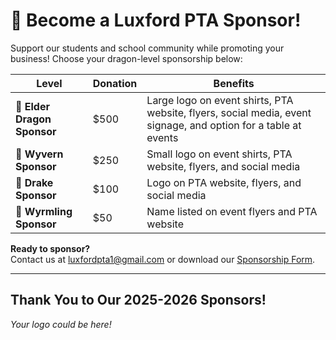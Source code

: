 
# 🐉 Become a Luxford PTA Sponsor!

Support our students and school community while promoting your business! Choose your dragon-level sponsorship below:

| Level                | Donation | Benefits                                                                 |
|----------------------|----------|--------------------------------------------------------------------------|
| 🐲 **Elder Dragon Sponsor**         | $500     | Large logo on event shirts, PTA website, flyers, social media, event signage, and option for a table at events |
| 🐉 **Wyvern Sponsor**               | $250     | Small logo on event shirts, PTA website, flyers, and social media       |
| 🐲 **Drake Sponsor**                | $100     | Logo on PTA website, flyers, and social media                           |
| 🐣 **Wyrmling Sponsor**             | $50      | Name listed on event flyers and PTA website                             |

**Ready to sponsor?**  
Contact us at [luxfordpta1@gmail.com](mailto:luxfordpta1@gmail.com) or download our [Sponsorship Form](documents/sponsorship-form.pdf).

---

## Thank You to Our 2025-2026 Sponsors!
*Your logo could be here!*

<!-- Add sponsor logos/names here as they come in -->